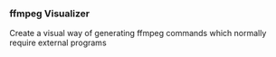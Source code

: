 ### ffmpeg Visualizer

Create a visual way of generating ffmpeg commands which normally require external programs